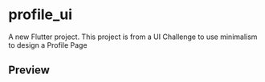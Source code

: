# profile_ui

A new Flutter project.
This project is from a UI Challenge to use minimalism to design a Profile Page


## Preview
